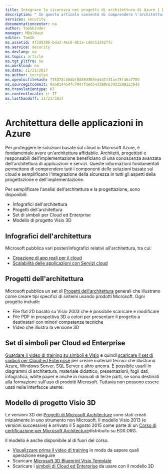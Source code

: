 ```yaml
---
title: Integrare la sicurezza nei progetti di architettura di Azure | Documentazione Microsoft
description: " In questo articolo consente di comprendere l'architettura di applicazioni e servizi in Azure per semplificare l'integrazione della sicurezza nella progettazione e nell'implementazione. "
services: security
documentationcenter: na
author: TomShinder
manager: MBaldwin
editor: TomSh
ms.assetid: 4f2d9386-bda3-4ec8-8b1a-cd0c11242ffc
ms.service: security
ms.devlang: na
ms.topic: article
ms.tgt_pltfrm: na
ms.workload: na
ms.date: 11/21/2017
ms.author: terrylan
ms.openlocfilehash: f15378c50dbf80863305ed4d1f31ae75f46a7789
ms.sourcegitcommit: 8aa014454fc7947f1ed54d380c63423500123b4a
ms.translationtype: HT
ms.contentlocale: it-IT
ms.lasthandoff: 11/23/2017
---
```

# <a name="application-architecture-on-azure"></a>Architettura delle applicazioni in Azure
Per proteggere le soluzioni basate sul cloud in Microsoft Azure, è fondamentale avere un'architettura affidabile. Architetti, progettisti e responsabili dell'implementazione beneficiano di una conoscenza avanzata dell'architettura di applicazioni e servizi. Queste informazioni fondamentali permettono di comprendere tutti i componenti delle soluzioni basate sul cloud e semplificano l'integrazione della sicurezza in tutti gli aspetti della progettazione e dell'implementazione.

Per semplificare l'analisi dell'architettura e la progettazione, sono disponibili:

* Infografici dell'architettura
* Progetti dell'architettura
* Set di simboli per Cloud ed Enterprise
* Modello di progetto Visio 3D

## <a name="architectural-infographics"></a>Infografici dell'architettura
Microsoft pubblica vari poster/infografici relativi all'architettura, tra cui:

* [Creazione di app reali per il cloud](https://azure.microsoft.com/documentation/infographics/building-real-world-cloud-apps/)
* [Scalabilità delle applicazioni con Servizi cloud](https://azure.microsoft.com/documentation/infographics/cloud-services/)

## <a name="architectural-blueprints"></a>Progetti dell'architettura
Microsoft pubblica un set di [Progetti dell'architettura](http://aka.ms/azblueprints) generali che illustrano come creare tipi specifici di sistemi usando prodotti Microsoft.
Ogni progetto include:

* File flat 2D basato su Visio 2003 che è possibile scaricare e modificare
* File PDF in prospettiva 3D a colori per presentare il progetto a destinatari con minori competenze tecniche
* Video che illustra la versione 3D

## <a name="cloud-and-enterprise-symbol-set"></a>Set di simboli per Cloud ed Enterprise
[Guardare il video di training su simboli e Visio](http://aka.ms/CnESymbolsVideo) e quindi [scaricare il set di simboli per Cloud ed Enterprise](http://aka.ms/CnESymbols) per creare materiali tecnici che illustrano Azure, Windows Server, SQL Server e altro ancora. È possibile usarli in diagrammi di architettura, materiale didattico, presentazioni, fogli dati, infografica, white paper e anche in manuali di terze parti, se sono destinati alla formazione sull'uso di prodotti Microsoft. Tuttavia non possono essere usati nelle interfacce utente.

## <a name="3d-blueprint-visio-template"></a>Modello di progetto Visio 3D
Le versioni 3D dei [Progetti di Microsoft Architecture](http://aka.ms/azblueprints) sono stati creati inizialmente in uno strumento non Microsoft. Il modello Visio 2013 (e versioni successive) è arrivato il 5 agosto 2015 come parte di un [Corso di certificazione per Microsoft Architecture](https://docs.microsoft.com/azure/architecture/#microsoft-architecture-certification-course)distribuito su EDX.ORG.

Il modello è anche disponibile al di fuori del corso.

* [Visualizzare prima il video di training](http://aka.ms/3dBlueprintTemplateVideo) in modo da sapere quali operazione eseguire
* Scaricare [Microsoft 3D Blueprint Visio Template](http://aka.ms/3DBlueprintTemplate)
* Scaricare i [simboli di Cloud ed Enterprise](https://docs.microsoft.com/azure/architecture/#drawing-symbol-and-icon-sets) da usare con il modello 3D
